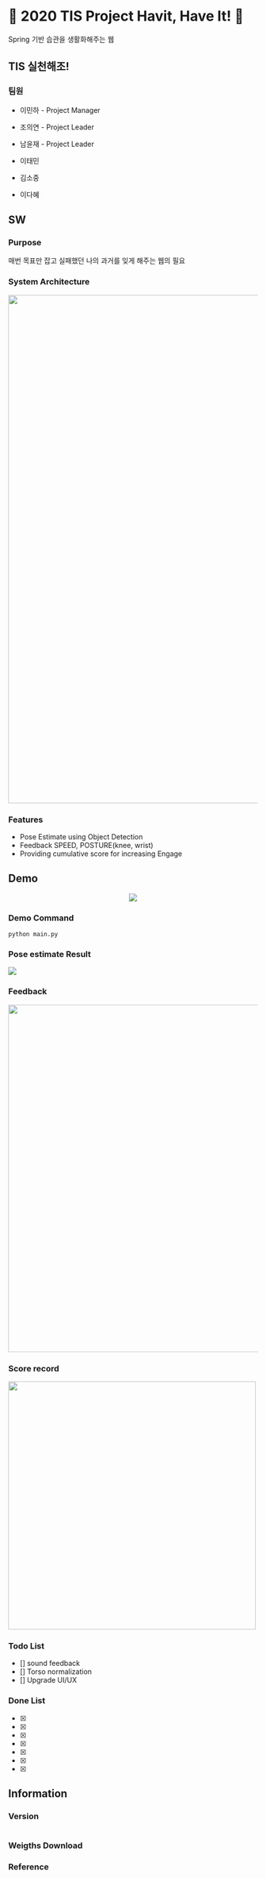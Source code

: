 # :muscle: 2020 TIS Project Havit, Have It! :muscle:
Spring 기반 습관을 생활화해주는 웹

## TIS 실천해조!

### 팀원

- 이민하 - Project Manager

- 조의연 - Project Leader

- 남윤재 - Project Leader

- 이태민

- 김소중

- 이다혜

## SW
### Purpose
매번 목표만 잡고 실패했던 나의 과거를 잊게 해주는 웹의 필요

### System Architecture
<p align="center">
  <img src="images/SystemArchitecture.PNG", width="1024">
</p>

### Features
- Pose Estimate using Object Detection
- Feedback SPEED, POSTURE(knee, wrist)
- Providing cumulative score for increasing Engage

## Demo
<p align="center">
  <img src="images/PTPose.gif">
</p>

### Demo Command
```
python main.py
```

### Pose estimate Result
![](https://github.com/comojin1994/YOLOPose/blob/master/Pose_estimate/detection_result.jpg?raw=true)

### Feedback
<p align="left">
  <img src="images/feedback.PNG", width="700">
</p>

### Score record
<p align="left">
  <img src="images/record.png", width="500">
</p>

### Todo List
- [] sound feedback
- [] Torso normalization
- [] Upgrade UI/UX

### Done List

- [x] 
- [x] 
- [x] 
- [x] 
- [x] 
- [x] 
- [x] 

## Information
### Version
```

```

### Weigths Download


### Reference




